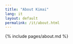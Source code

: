 ```yaml
---
title: "About Kimai"
lang: it
layout: default
permalink: /it/about.html
---
```


{% include pages/about.md %}